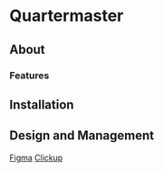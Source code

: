 # Quartermaster

## About

### Features

## Installation

## Design and Management
[Figma](https://www.figma.com/file/UhRVyQb85IgWLPYezLVk7u/Quartermaster-DB-UML-Diagram?type=whiteboard&node-id=0%3A1&t=h7DWKl13IzAHsYxR-1)
[Clickup](https://sharing.clickup.com/9015034155/l/h/5-90150106992-1/67a84cb675f29b8)
